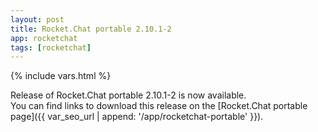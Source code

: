 ```yaml
---
layout: post
title: Rocket.Chat portable 2.10.1-2
app: rocketchat
tags: [rocketchat]
---
```

{% include vars.html %}

Release of Rocket.Chat portable 2.10.1-2 is now available.<br />
You can find links to download this release on the [Rocket.Chat portable page]({{ var_seo_url | append: '/app/rocketchat-portable' }}).